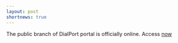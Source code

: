 ```yaml
---
layout: post
shortnews: true
---
```

The public branch of DialPort portal is officially online. Access [now](http://skylar.speech.cs.cmu.edu/)